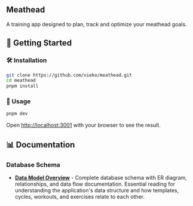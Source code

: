 ## Meathead

A training app designed to plan, track and optimize your meathead goals.

## 🚀 Getting Started

### 🛠️ Installation

```bash
git clone https://github.com/vieko/meathead.git
cd meathead
pnpm install
```

### 🚀 Usage

```bash
pnpm dev
```

Open [http://localhost:3001](http://localhost:3001) with your browser to see the result.

## 📊 Documentation

### Database Schema
- **[Data Model Overview](./specs/data-model-overview.md)** - Complete database schema with ER diagram, relationships, and data flow documentation. Essential reading for understanding the application's data structure and how templates, cycles, workouts, and exercises relate to each other.
